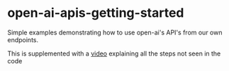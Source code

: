 # open-ai-apis-getting-started

Simple examples demonstrating how to use open-ai's API's from our own endpoints.

This is supplemented with a [video](https://youtu.be/vMIQcuFShDE?t=503 ) explaining all the steps not seen in the code



